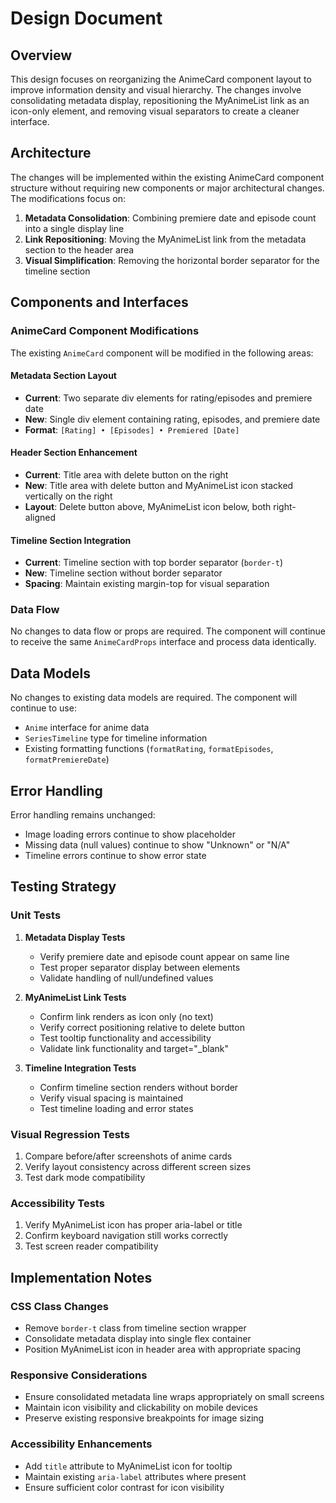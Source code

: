 # Design Document

## Overview

This design focuses on reorganizing the AnimeCard component layout to improve information density and visual hierarchy. The changes involve consolidating metadata display, repositioning the MyAnimeList link as an icon-only element, and removing visual separators to create a cleaner interface.

## Architecture

The changes will be implemented within the existing AnimeCard component structure without requiring new components or major architectural changes. The modifications focus on:

1. **Metadata Consolidation**: Combining premiere date and episode count into a single display line
2. **Link Repositioning**: Moving the MyAnimeList link from the metadata section to the header area
3. **Visual Simplification**: Removing the horizontal border separator for the timeline section

## Components and Interfaces

### AnimeCard Component Modifications

The existing `AnimeCard` component will be modified in the following areas:

#### Metadata Section Layout
- **Current**: Two separate div elements for rating/episodes and premiere date
- **New**: Single div element containing rating, episodes, and premiere date
- **Format**: `[Rating] • [Episodes] • Premiered [Date]`

#### Header Section Enhancement
- **Current**: Title area with delete button on the right
- **New**: Title area with delete button and MyAnimeList icon stacked vertically on the right
- **Layout**: Delete button above, MyAnimeList icon below, both right-aligned

#### Timeline Section Integration
- **Current**: Timeline section with top border separator (`border-t`)
- **New**: Timeline section without border separator
- **Spacing**: Maintain existing margin-top for visual separation

### Data Flow

No changes to data flow or props are required. The component will continue to receive the same `AnimeCardProps` interface and process data identically.

## Data Models

No changes to existing data models are required. The component will continue to use:
- `Anime` interface for anime data
- `SeriesTimeline` type for timeline information
- Existing formatting functions (`formatRating`, `formatEpisodes`, `formatPremiereDate`)

## Error Handling

Error handling remains unchanged:
- Image loading errors continue to show placeholder
- Missing data (null values) continue to show "Unknown" or "N/A"
- Timeline errors continue to show error state

## Testing Strategy

### Unit Tests
1. **Metadata Display Tests**
   - Verify premiere date and episode count appear on same line
   - Test proper separator display between elements
   - Validate handling of null/undefined values

2. **MyAnimeList Link Tests**
   - Confirm link renders as icon only (no text)
   - Verify correct positioning relative to delete button
   - Test tooltip functionality and accessibility
   - Validate link functionality and target="_blank"

3. **Timeline Integration Tests**
   - Confirm timeline section renders without border
   - Verify visual spacing is maintained
   - Test timeline loading and error states

### Visual Regression Tests
1. Compare before/after screenshots of anime cards
2. Verify layout consistency across different screen sizes
3. Test dark mode compatibility

### Accessibility Tests
1. Verify MyAnimeList icon has proper aria-label or title
2. Confirm keyboard navigation still works correctly
3. Test screen reader compatibility

## Implementation Notes

### CSS Class Changes
- Remove `border-t` class from timeline section wrapper
- Consolidate metadata display into single flex container
- Position MyAnimeList icon in header area with appropriate spacing

### Responsive Considerations
- Ensure consolidated metadata line wraps appropriately on small screens
- Maintain icon visibility and clickability on mobile devices
- Preserve existing responsive breakpoints for image sizing

### Accessibility Enhancements
- Add `title` attribute to MyAnimeList icon for tooltip
- Maintain existing `aria-label` attributes where present
- Ensure sufficient color contrast for icon visibility